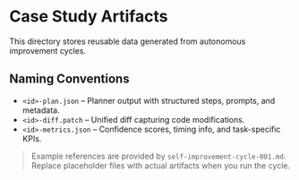 # Case Study Artifacts

This directory stores reusable data generated from autonomous improvement cycles.

## Naming Conventions

- `<id>-plan.json` – Planner output with structured steps, prompts, and metadata.
- `<id>-diff.patch` – Unified diff capturing code modifications.
- `<id>-metrics.json` – Confidence scores, timing info, and task-specific KPIs.

> Example references are provided by `self-improvement-cycle-001.md`. Replace placeholder files with actual artifacts when you run the cycle.
